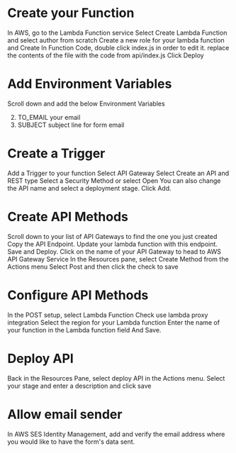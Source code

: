 # Create your Function

In AWS, go to the Lambda Function service
Select Create Lambda Function and select author from scratch
Create a new role for your lambda function and Create
In Function Code, double click index.js in order to edit it.
replace the contents of the file with the code from api/index.js
Click Deploy

# Add Environment Variables

Scroll down and add the below Environment Variables

2. TO_EMAIL your email
3. SUBJECT subject line for form email

# Create a Trigger

Add a Trigger to your function
Select API Gateway
Select Create an API and REST type
Select a Security Method or select Open
You can also change the API name and select a deployment stage.
Click Add.

# Create API Methods

Scroll down to your list of API Gateways to find the one you just created
Copy the API Endpoint. Update your lambda function with this endpoint. Save and Deploy.
Click on the name of your API Gateway to head to AWS API Gateway Service
In the Resources pane, select Create Method from the Actions menu
Select Post and then click the check to save

# Configure API Methods

In the POST setup, select Lambda Function
Check use lambda proxy integration
Select the region for your Lambda function
Enter the name of your function in the Lambda function field
And Save.

# Deploy API

Back in the Resources Pane, select deploy API in the Actions menu.
Select your stage and enter a description and click save

# Allow email sender

In AWS SES Identity Management, add and verify the email address where you would like to have the form's data sent.
